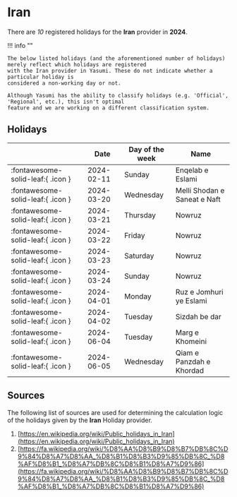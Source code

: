 # Iran

There are _10_ registered holidays for the **Iran** provider in **2024**.

!!! info ""

    The below listed holidays (and the aforementioned number of holidays) merely reflect which holidays are registered
    with the Iran provider in Yasumi. These do not indicate whether a particular holiday is
    considered a non-working day or not.

    Although Yasumi has the ability to classify holidays (e.g. 'Official', 'Regional', etc.), this isn't optimal
    feature and we are working on a different classification system.

## Holidays

|     | Date | Day of the week | Name |
| --- | ---- | --------------- | ---- |
| :fontawesome-solid-leaf:{ .icon } | 2024-02-11 | Sunday | Enqelab e Eslami |
| :fontawesome-solid-leaf:{ .icon } | 2024-03-20 | Wednesday | Melli Shodan e Saneat e Naft |
| :fontawesome-solid-leaf:{ .icon } | 2024-03-21 | Thursday | Nowruz |
| :fontawesome-solid-leaf:{ .icon } | 2024-03-22 | Friday | Nowruz |
| :fontawesome-solid-leaf:{ .icon } | 2024-03-23 | Saturday | Nowruz |
| :fontawesome-solid-leaf:{ .icon } | 2024-03-24 | Sunday | Nowruz |
| :fontawesome-solid-leaf:{ .icon } | 2024-04-01 | Monday | Ruz e Jomhuri ye Eslami |
| :fontawesome-solid-leaf:{ .icon } | 2024-04-02 | Tuesday | Sizdah be dar |
| :fontawesome-solid-leaf:{ .icon } | 2024-06-04 | Tuesday | Marg e Khomeini |
| :fontawesome-solid-leaf:{ .icon } | 2024-06-05 | Wednesday | Qiam e Panzdah e Khordad |

## Sources

The following list of sources are used for determining the calculation logic of
the holidays given by the **Iran** Holiday provider.

1. [https://en.wikipedia.org/wiki/Public_holidays_in_Iran](https://en.wikipedia.org/wiki/Public_holidays_in_Iran)
1. [https://fa.wikipedia.org/wiki/%D8%AA%D8%B9%D8%B7%DB%8C%D9%84%D8%A7%D8%AA_%D8%B1%D8%B3%D9%85%DB%8C_%D8%AF%D8%B1_%D8%A7%DB%8C%D8%B1%D8%A7%D9%86](https://fa.wikipedia.org/wiki/%D8%AA%D8%B9%D8%B7%DB%8C%D9%84%D8%A7%D8%AA_%D8%B1%D8%B3%D9%85%DB%8C_%D8%AF%D8%B1_%D8%A7%DB%8C%D8%B1%D8%A7%D9%86)
